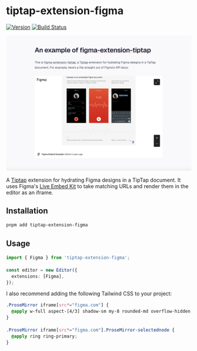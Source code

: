 # tiptap-extension-figma

[![Version](https://img.shields.io/npm/v/tiptap-extension-figma.svg)](https://www.npmjs.org/package/tiptap-extension-figma) [![Build Status](https://github.com/haydenbleasel/tiptap-extension-figma/actions/workflows/push.yml/badge.svg?branch=main)](https://github.com/haydenbleasel/tiptap-extension-figma/actions?query=branch%3Amain)

![tiptap-extension-figma](/sample.png)

A [Tiptap](https://tiptap.dev/) extension for hydrating Figma designs in a TipTap document. It uses Figma's [Live Embed Kit](https://www.figma.com/developers/embed) to take matching URLs and render them in the editor as an iframe.

## Installation

```bash
pnpm add tiptap-extension-figma
```

## Usage

```ts
import { Figma } from 'tiptap-extension-figma';

const editor = new Editor({
  extensions: [Figma],
});
```

I also recommend adding the following Tailwind CSS to your project:

```css
.ProseMirror iframe[src*="figma.com"] {
  @apply w-full aspect-[4/3] shadow-sm my-8 rounded-md overflow-hidden;
}

.ProseMirror iframe[src*="figma.com"].ProseMirror-selectednode {
  @apply ring ring-primary;
}
```
